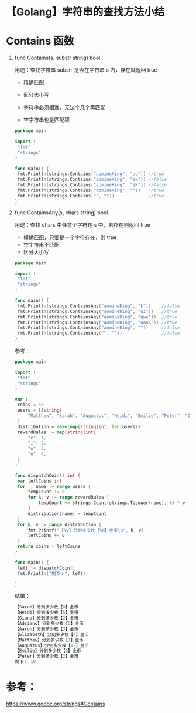 # 【Golang】字符串的查找方法小结


<!--more-->



# Contains 函数

1. func Contains(s, substr string) bool

   用途：查找字符串 substr 是否在字符串 s 内，存在就返回 true

   - 精确匹配

   - 区分大小写
   - 字符串必须相连，无法个几个再匹配
   - 空字符串也是匹配项

   ```go
   package main
   
   import (
   	"fmt"
   	"strings"
   )
   
   func main() {
   	fmt.Println(strings.Contains("aomineKing", "ao")) //true
   	fmt.Println(strings.Contains("aomineKing", "ek")) //false
   	fmt.Println(strings.Contains("aomineKing", "aK")) //false
   	fmt.Println(strings.Contains("aomineKing", ""))   //true
   	fmt.Println(strings.Contains("", ""))             //true
   }
   ```

   

2. func ContainsAny(s, chars string) bool

   用途：查找 chars 中任意个字符在 s 中，若存在则返回 true

   - 模糊匹配，只要是一个字符存在，则 true
   - 空字符串不匹配
   - 区分大小写

   ```go
   package main
   
   import (
   	"fmt"
   	"strings"
   )
   
   func main() {
   	fmt.Println(strings.ContainsAny("aomineKing", "k"))    //false
   	fmt.Println(strings.ContainsAny("aomineKing", "ui"))   //true
   	fmt.Println(strings.ContainsAny("aomineKing", "qwe"))  //true
   	fmt.Println(strings.ContainsAny("aomineKing", "uaoK")) //true
   	fmt.Println(strings.ContainsAny("aomineKing", ""))     //false
   	fmt.Println(strings.ContainsAny("", ""))               //false
   }
   ```

   参考：
   
   ```go
   package main
   
   import (
   	"fmt"
   	"strings"
   )
   
   var (
   	coins = 50
   	users = []string{
   		"Matthew", "Sarah", "Augustus", "Heidi", "Emilie", "Peter", "Giana", "Adriano", "Aaron", "Elizabeth",
   	}
   	distribution = make(map[string]int, len(users))
   	rewardRules  = map[string]int{
   		"e": 1,
   		"i": 2,
   		"o": 3,
   		"u": 4,
   	}
   )
   
   func dispatchCoin() int {
   	var leftCoins int
   	for _, name := range users {
   		tempCount := 0
   		for k, v := range rewardRules {
   			tempCount += strings.Count(strings.ToLower(name), k) * v
   		}
   		distribution[name] = tempCount
   	}
   	for k, v := range distribution {
   		fmt.Printf("【%v】分到多少枚【%d】金币\n", k, v)
   		leftCoins += v
   	}
   	return coins - leftCoins
   }
   
   func main() {
   	left := dispatchCoin()
   	fmt.Println("剩下：", left)
   
   }
   ```
   
   结果：
   
   ```go
   【Sarah】分到多少枚【0】金币
   【Heidi】分到多少枚【5】金币
   【Giana】分到多少枚【2】金币
   【Adriano】分到多少枚【5】金币
   【Aaron】分到多少枚【3】金币
   【Elizabeth】分到多少枚【4】金币
   【Matthew】分到多少枚【1】金币
   【Augustus】分到多少枚【12】金币
   【Emilie】分到多少枚【6】金币
   【Peter】分到多少枚【2】金币
   剩下： 10
   ```
   
   

# 参考：

https://www.godoc.org/strings#Contains
